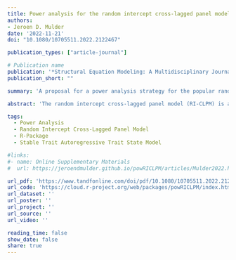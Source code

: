 ```yaml
---
title: Power analysis for the random intercept cross-lagged panel model using the powRICLPM R-package
authors:
- Jeroen D. Mulder
date: '2022-11-21'
doi: "10.1080/10705511.2022.2122467"

publication_types: ["article-journal"]

# Publication name
publication: '*Structural Equation Modeling: A Multidisciplinary Journal, 30*(4)'
publication_short: ""

summary: 'A proposal for a power analysis strategy for the popular random intercept cross-lagged panel model. This strategy is implemented in the R package `powRICLPM`.'

abstract: 'The random intercept cross-lagged panel model (RI-CLPM) is a popular model among psychologists for studying reciprocal effects in longitudinal panel data. Although various texts and software packages have been published concerning power analyses for structural equation models (SEM) generally, none have proposed a power analysis strategy that is tailored to the particularities of the RI-CLPM. This can be problematic because mismatches between the power analysis design, the model, and reality, can negatively impact the validity of the recommended sample size and number of repeated measures. As power analyses play an increasingly important role in the preparation phase of research projects, an RI-CLPM-specific strategy for the design of a power analysis is detailed, and implemented in the R package powRICLPM. This paper focuses on the (basic) bivariate RI-CLPM, and extensions to include constraints over time, measurement error (leading to the stable trait autoregressive trait state model), non-normal data, and bounded estimation.'

tags: 
  - Power Analysis
  - Random Intercept Cross-Lagged Panel Model
  - R-Package
  - Stable Trait Autoregressive Trait State Model

#links:
#- name: Online Supplementary Materials
#  url: https://jeroendmulder.github.io/powRICLPM/articles/Mulder2022.html

url_pdf: 'https://www.tandfonline.com/doi/pdf/10.1080/10705511.2022.2122467?download=true'
url_code: 'https://cloud.r-project.org/web/packages/powRICLPM/index.html'
url_dataset: ''
url_poster: ''
url_project: ''
url_source: ''
url_video: ''

reading_time: false
show_date: false
share: true
---
```

